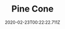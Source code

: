 ---
templateKey: blog-post
featuredpost: false
date: 2020-02-23T00:22:22.711Z
featuredimage: /img/Pine_Cone.png
title: Pine Cone
description: fastest growing tree
type: seed
sellPrice: 1
tags:
  - forageable
  - seed
  - pine tree
---